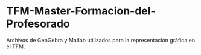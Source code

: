 # TFM-Master-Formacion-del-Profesorado
Archivos de GeoGebra y Matlab utilizados para la representación gráfica en el TFM.
